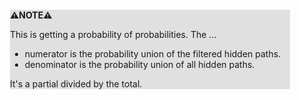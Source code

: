 <div style="margin:2em; background-color: #e0e0e0;">

<strong>⚠️NOTE️️️⚠️</strong>

This is getting a probability of probabilities. The ...

* numerator is the probability union of the filtered hidden paths.
* denominator is the probability union of all hidden paths.

It's a partial divided by the total.
</div>

